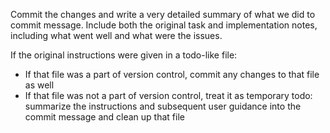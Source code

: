 Commit the changes and write a very detailed summary of what we did to commit message.
Include both the original task and implementation notes, including what went well and what were the issues.

If the original instructions were given in a todo-like file:
 - If that file was a part of version control, commit any changes to that file as well
 - If that file was not a part of version control, treat it as temporary todo: summarize the instructions and subsequent user guidance into the commit message and clean up that file
